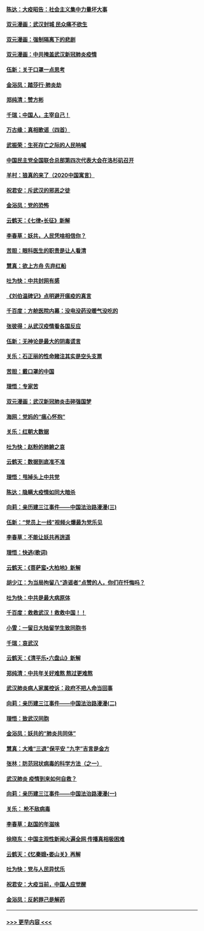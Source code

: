 #### [陈达：大疫昭告：社会主义集中力量坏大事](../pages/nsc993/n11859419.md?t=02120702) 
#### [双元漫画：武汉封城 民众痛不欲生](../pages/nsc993/n11859287.md?t=02120702) 
#### [双元漫画：强制隔离下的悲剧](../pages/nsc993/n11859244.md?t=02120702) 
#### [双元漫画：中共掩盖武汉新冠肺炎疫情](../pages/nsc993/n11858249.md?t=02120702) 
#### [伍新：关于口罩一点思考](../pages/nsc993/n11859195.md?t=02120702) 
#### [金浴凤：踏莎行‧肺炎劫](../pages/nsc993/n11858227.md?t=02120702) 
#### [郑纯清：赞方彬](../pages/nsc993/n11856803.md?t=02120702) 
#### [千瑞；中国人，主宰自己！](../pages/nsc993/n11856793.md?t=02120702) 
#### [万古缘：真相歌谣（四首）](../pages/nsc993/n11856263.md?t=02120702) 
#### [武振荣：生死存亡之际的人民呐喊](../pages/nsc993/n11856256.md?t=02120702) 
#### [中国民主党全国联合总部第四次代表大会在洛杉矶召开](../pages/nsc993/n11856344.md?t=02120702) 
#### [羊村：狼真的来了（2020中国寓言）](../pages/nsc993/n11856229.md?t=02120702) 
#### [祝君安：斥武汉的邪恶之徒](../pages/nsc993/n11855861.md?t=02120702) 
#### [金浴凤：党的恐怖](../pages/nsc993/n11855849.md?t=02120702) 
#### [云鹤天：《七律▪长征》新解](../pages/nsc993/n11855479.md?t=02120702) 
#### [李春草：妖共，人民凭啥相信你？](../pages/nsc993/n11855196.md?t=02120702) 
#### [苦胆：眼科医生的职责是让人看清](../pages/nsc993/n11853840.md?t=02120702) 
#### [慧真：欲上方舟 先弃红船](../pages/nsc993/n11853483.md?t=02120702) 
#### [吐为快：中共封网有感](../pages/nsc993/n11852575.md?t=02120702) 
#### [《刘伯温碑记》点明避开瘟疫的真言](../pages/nsc993/n11852128.md?t=02120702) 
#### [千百度：方舱医院内幕：没电没药没暖气没吃的](../pages/nsc993/n11850211.md?t=02120702) 
#### [张彼得：从武汉疫情看各国反应](../pages/nsc993/n11850102.md?t=02120702) 
#### [伍新：无神论是最大的阴毒谎言](../pages/nsc993/n11846129.md?t=02120702) 
#### [关乐：石正丽的性命赌注其实是空头支票](../pages/nsc993/n11846109.md?t=02120702) 
#### [苦胆：戴口罩的中国](../pages/nsc993/n11845576.md?t=02120702) 
#### [理悟：专家苦](../pages/nsc993/n11845564.md?t=02120702) 
#### [双元漫画：武汉新冠肺炎击碎强国梦](../pages/nsc993/n11843320.md?t=02120702) 
#### [海网：党妈的“瘟心怀抱”](../pages/nsc993/n11840740.md?t=02120702) 
#### [关乐：红朝大数据](../pages/nsc993/n11840675.md?t=02120702) 
#### [吐为快：赵粉的肺腑之哀](../pages/nsc993/n11840618.md?t=02120702) 
#### [云鹤天：数据到底准不准](../pages/nsc993/n11840325.md?t=02120702) 
#### [理悟：甩掉头上中共党](../pages/nsc993/n11838826.md?t=02120702) 
#### [陈达：隐瞒大疫情如同大暗杀](../pages/nsc993/n11838771.md?t=02120702) 
#### [向莉：亲历建三江事件——中国法治路漫漫(三)](../pages/nsc993/n11831825.md?t=02120702) 
#### [伍新：“党员上一线”视频火爆最为党乐见](../pages/nsc993/n11838200.md?t=02120702) 
#### [李春草：不能让妖共再逍遥](../pages/nsc993/n11838102.md?t=02120702) 
#### [理悟：快逃(歌词)](../pages/nsc993/n11838083.md?t=02120702) 
#### [云鹤天：《菩萨蛮▪大柏地》新解](../pages/nsc993/n11838059.md?t=02120702) 
#### [胡少江：为当局拘留八“造谣者”点赞的人，你们在忏悔吗？](../pages/nsc993/n11836801.md?t=02120702) 
#### [吐为快：中共是最大病原体](../pages/nsc993/n11836748.md?t=02120702) 
#### [千百度：救救武汉！救救中国！！](../pages/nsc993/n11836145.md?t=02120702) 
#### [小雪：一留日大陆留学生致同胞书](../pages/nsc993/n11834624.md?t=02120702) 
#### [千瑞：哀武汉](../pages/nsc993/n11833647.md?t=02120702) 
#### [云鹤天：《清平乐▪六盘山》新解](../pages/nsc993/n11833611.md?t=02120702) 
#### [郑纯清：中共年关好难熬 熬过更难熬](../pages/nsc993/n11833489.md?t=02120702) 
#### [武汉肺炎病人家属控诉：政府不把人命当回事](../pages/nsc993/n11833205.md?t=02120702) 
#### [向莉：亲历建三江事件——中国法治路漫漫(二)](../pages/nsc993/n11829102.md?t=02120702) 
#### [理悟：致武汉同胞](../pages/nsc993/n11831522.md?t=02120702) 
#### [金浴凤：妖共的“肺炎共同体”](../pages/nsc993/n11829448.md?t=02120702) 
#### [慧真：大难“三退”保平安 “九字”吉言是金方](../pages/nsc993/n11829501.md?t=02120702) 
#### [张林：防范冠状病毒的科学方法（之一）](../pages/nsc993/n11828618.md?t=02120702) 
#### [武汉肺炎 疫情到来如何自救？](../pages/nsc993/n11827632.md?t=02120702) 
#### [向莉：亲历建三江事件——中国法治路漫漫(一)](../pages/nsc993/n11827190.md?t=02120702) 
#### [关乐： 枪不敌病毒](../pages/nsc993/n11826746.md?t=02120702) 
#### [李春草：赵国的年滋味](../pages/nsc993/n11826321.md?t=02120702) 
#### [徐晓东：中国主观性新闻火遍全网 传播真相极困难](../pages/nsc993/n11826508.md?t=02120702) 
#### [云鹤天：《忆秦娥▪娄山关》再解](../pages/nsc993/n11824682.md?t=02120702) 
#### [吐为快：党与人民异忧乐](../pages/nsc993/n11824660.md?t=02120702) 
#### [祝君安：大疫当前，中国人应觉醒](../pages/nsc993/n11821946.md?t=02120702) 
#### [金浴凤：反躬罪己是解药](../pages/nsc993/n11820280.md?t=02120702) 

----
#### [ >>> 更早内容 <<< ](../indexes/nsc993-earlier.md)
